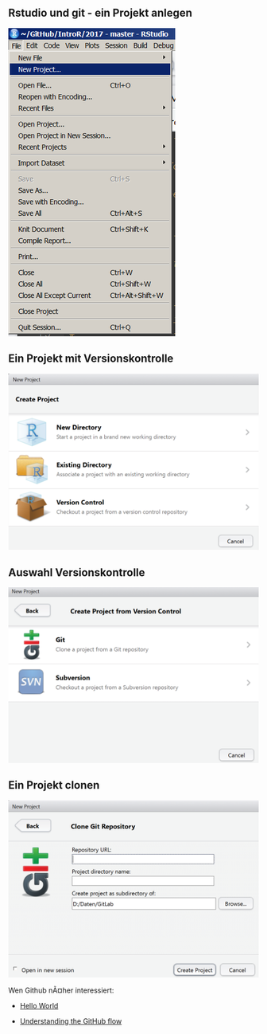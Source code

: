 Rstudio und git - ein Projekt anlegen
-------------------------------------

![](https://github.com/Japhilko/RInterfaces/raw/master/slides/figure/NeuesProjekt.png)

Ein Projekt mit Versionskontrolle
---------------------------------

![](https://raw.githubusercontent.com/Japhilko/RInterfaces/master/slides/figure/VersionControl.PNG)

Auswahl Versionskontrolle
-------------------------

![](https://raw.githubusercontent.com/Japhilko/RInterfaces/master/slides/figure/gitSVN.PNG)

Ein Projekt clonen
------------------

![](https://raw.githubusercontent.com/Japhilko/RInterfaces/master/slides/figure/CloneProject.PNG)

Wen Github nÃ¤her interessiert:

-   [Hello World](https://guides.github.com/activities/hello-world/)

-   [Understanding the GitHub
    flow](https://guides.github.com/introduction/flow/)

